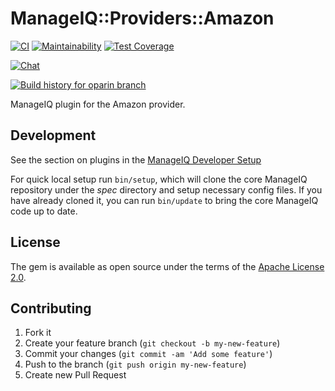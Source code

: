 # ManageIQ::Providers::Amazon

[![CI](https://github.com/ManageIQ/manageiq-providers-amazon/actions/workflows/ci.yaml/badge.svg?branch=oparin)](https://github.com/ManageIQ/manageiq-providers-amazon/actions/workflows/ci.yaml)
[![Maintainability](https://api.codeclimate.com/v1/badges/61cfeaf47807735b8bd8/maintainability)](https://codeclimate.com/github/ManageIQ/manageiq-providers-amazon/maintainability)
[![Test Coverage](https://api.codeclimate.com/v1/badges/61cfeaf47807735b8bd8/test_coverage)](https://codeclimate.com/github/ManageIQ/manageiq-providers-amazon/test_coverage)

[![Chat](https://badges.gitter.im/Join%20Chat.svg)](https://gitter.im/ManageIQ/manageiq-providers-amazon?utm_source=badge&utm_medium=badge&utm_campaign=pr-badge&utm_content=badge)

[![Build history for oparin branch](https://buildstats.info/github/chart/ManageIQ/manageiq-providers-amazon?branch=oparin&buildCount=50&includeBuildsFromPullRequest=false&showstats=false)](https://github.com/ManageIQ/manageiq-providers-amazon/actions?query=branch%3Amaster)

ManageIQ plugin for the Amazon provider.

## Development

See the section on plugins in the [ManageIQ Developer Setup](http://manageiq.org/docs/guides/developer_setup/plugins)

For quick local setup run `bin/setup`, which will clone the core ManageIQ repository under the *spec* directory and setup necessary config files. If you have already cloned it, you can run `bin/update` to bring the core ManageIQ code up to date.

## License

The gem is available as open source under the terms of the [Apache License 2.0](http://www.apache.org/licenses/LICENSE-2.0).

## Contributing

1. Fork it
2. Create your feature branch (`git checkout -b my-new-feature`)
3. Commit your changes (`git commit -am 'Add some feature'`)
4. Push to the branch (`git push origin my-new-feature`)
5. Create new Pull Request
